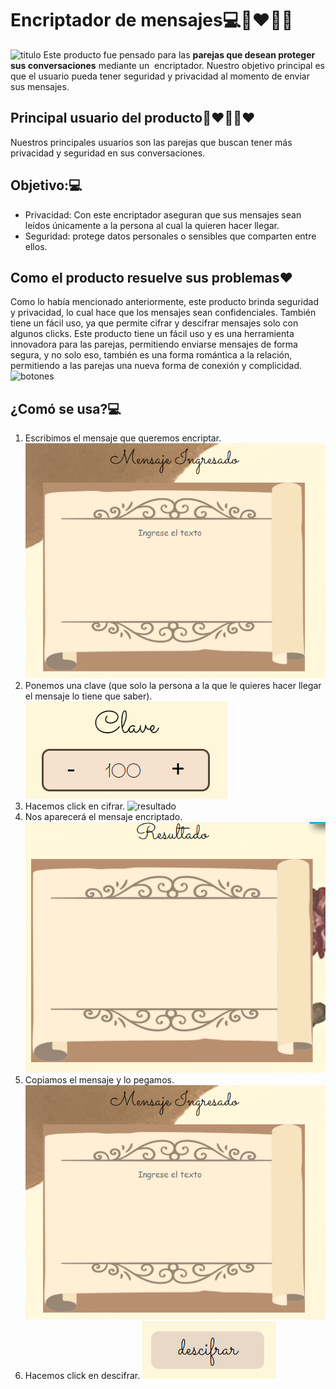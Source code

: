 # Encriptador de mensajes💻👩‍❤️‍💋‍👨
![titulo](https://replit.com/@jlozano4/PU2-Equipo-4-CT24#assets/img/titulo.jpg)
Este producto fue pensado para las **parejas que desean proteger sus conversaciones** mediante un  encriptador. Nuestro objetivo principal es que el usuario pueda tener seguridad y privacidad al momento de enviar sus mensajes.

## Principal usuario del producto👩‍❤️‍💋‍👨❤️
Nuestros principales usuarios son las parejas que buscan tener más privacidad y seguridad en sus conversaciones.

## Objetivo:💻
* Privacidad: Con este encriptador aseguran que sus mensajes sean leídos únicamente a la persona al cual la quieren hacer llegar.
* Seguridad: protege datos personales o sensibles que comparten entre ellos.

## Como el producto resuelve sus problemas❤️
Como lo había mencionado anteriormente, este producto brinda seguridad y privacidad, lo cual hace que los mensajes sean confidenciales. También tiene un fácil uso, ya que permite cifrar y descifrar mensajes solo con algunos clicks.
Este producto tiene un fácil uso y es una herramienta innovadora para las parejas, permitiendo enviarse mensajes de forma segura, y no solo eso, también es una forma romántica a la relación, permitiendo a las parejas una nueva forma de conexión y complicidad.
![botones](https://replit.com/@jlozano4/PU2-Equipo-4-CT24#assets/img/botones.jpg)

## ¿Comó se usa?💻
1. Escribimos el mensaje que queremos encriptar.
![mensaje](/assets/img/msj.png)
2. Ponemos una clave (que solo la persona a la que le quieres hacer llegar el mensaje lo tiene que saber).
![clave](/assets/img/clave.png)
3. Hacemos click en cifrar.
![resultado](/assets/img/cifrar.png)
4. Nos aparecerá el mensaje encriptado.
![encriptado](/assets/img/resultado.png)
5. Copiamos el mensaje y lo pegamos.
![mensaje](/assets/img/msj.png)
6. Hacemos click en descifrar.
![Descifrar](/assets/img/descifrar.png)
